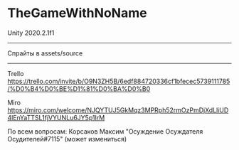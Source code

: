 # TheGameWithNoName
Unity 2020.2.1f1
___
Спрайты в assets/source

___

Trello
https://trello.com/invite/b/O9N3ZH5B/6edf884720336cf1bfecec5739111785/%D0%B4%D0%BE%D1%81%D0%BA%D0%B0

Miro
https://miro.com/welcome/NJQYTUJ5GkMqz3MPRph52rmOzPmDjXdLliUD4lEnYaTTSL1fjVYUNLu6JY5p1IrM

По всем вопросам: Корсаков Максим "Осуждение Осуждателя Осудителей#7115" (может измениться)
